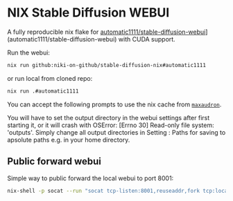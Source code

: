 # NIX Stable Diffusion WEBUI

A fully reproducible nix flake for [automatic1111/stable-diffusion-webui](https://github.com/AUTOMATIC1111/stable-diffusion-webui/)](automatic1111/stable-diffusion-webui) with CUDA support.

Run the webui:

```bash
nix run github:niki-on-github/stable-diffusion-nix#automatic1111
```

or run local from cloned repo:

```bash
nix run .#automatic1111
```

You can accept the following prompts to use the nix cache from [`maxaudron`](https://github.com/maxaudron/stable-diffusion-nix).

You will have to set the output directory in the webui settings after first starting it, or it will crash with OSError: [Errno 30] Read-only file system: 'outputs'. Simply change all output directories in Setting : Paths for saving to apsolute paths e.g. in your home directory.

## Public forward webui

Simple way to public forward the local webui to port 8001:

```bash
nix-shell -p socat --run "socat tcp-listen:8001,reuseaddr,fork tcp:localhost:7860"
```

